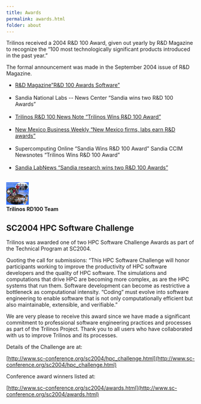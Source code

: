 ```yaml
---
title: Awards
permalink: awards.html
folder: about
---
```


Trilinos received a 2004 R&D 100 Award, given out yearly by R&D Magazine to recognize the “100 most technologically significant products introduced in the past year.”

The formal announcement was made in the September 2004 issue of R&D Magazine.

<div class="row">
    <div class="col-sm-7">
        <ul>
            <li><a href="http://www.rdmag.com/award-winners/2004/08/pearl-real-gem">R&D Magazine”R&D 100 Awards Software”</a></li><br>
            <li>Sandia National Labs -- News Center  “Sandia wins two R&D 100 Awards”</li><br>
            <li><a href="https://software.sandia.gov/trilinos/TrilinosRD100Newsnote.pdf">Trilinos R&D 100 News Note “Trilinos Wins R&D 100 Award”</a></li><br>
            <li><a href="http://www.bizjournals.com/albuquerque/stories/2004/07/12/daily6.html">New Mexico Business Weekly “New Mexico firms, labs earn R&D awards”</a></li><br>     
            <li>Supercomputing Online “Sandia Wins R&D 100 Award” Sandia CCIM Newsnotes “Trilinos Wins R&D 100 Award” </li><br> 
            <li><a href="http://www.sandia.gov/LabNews/LN07-23-04/key07-23-04_stories.html">Sandia LabNews “Sandia research wins two R&D 100 Awards”</a></li><br> 
        </ul>
    </div>
    <div class="col-sm-5">
        <img border="0" alt="Trilinos Team" src="images/trilinos-team.jpg" width="60" height="60">
        <br>
        <strong>Trilinos RD100 Team</strong>
    </div>
</div>


## SC2004 HPC Software Challenge

Trilinos was awarded one of two HPC Software Challenge Awards as part of the Technical Program at SC2004.

Quoting the call for submissions: “This HPC Software Challenge will honor participants working to improve the productivity of HPC software developers and the quality of HPC software. The simulations and computations that drive HPC are becoming more complex, as are the HPC systems that run them. Software development can become as restrictive a bottleneck as computational intensity. “Coding” must evolve into software engineering to enable software that is not only computationally efficient but also maintainable, extensible, and verifiable.”

We are very please to receive this award since we have made a significant commitment to professional software engineering practices and processes as part of the Trilinos Project. Thank you to all users who have collaborated with us to improve Trilinos and its processes.

Details of the Challenge are at:

[http://www.sc-conference.org/sc2004/hpc_challenge.html](http://www.sc-conference.org/sc2004/hpc_challenge.html)

Conference award winners listed at:

[http://www.sc-conference.org/sc2004/awards.html](http://www.sc-conference.org/sc2004/awards.html)